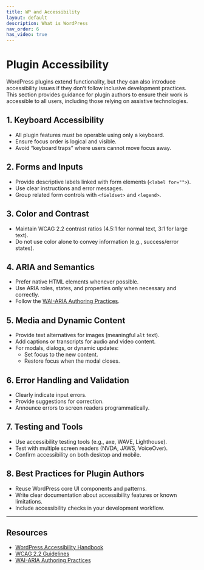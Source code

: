 ```yaml
---
title: WP and Accessibility
layout: default
description: What is WordPress
nav_order: 6
has_video: true
---
```


# Plugin Accessibility

WordPress plugins extend functionality, but they can also introduce accessibility issues if they don’t follow inclusive development practices. This section provides guidance for plugin authors to ensure their work is accessible to all users, including those relying on assistive technologies.

## 1. Keyboard Accessibility
- All plugin features must be operable using only a keyboard.  
- Ensure focus order is logical and visible.  
- Avoid “keyboard traps” where users cannot move focus away.  

## 2. Forms and Inputs
- Provide descriptive labels linked with form elements (`<label for="">`).  
- Use clear instructions and error messages.  
- Group related form controls with `<fieldset>` and `<legend>`.  

## 3. Color and Contrast
- Maintain WCAG 2.2 contrast ratios (4.5:1 for normal text, 3:1 for large text).  
- Do not use color alone to convey information (e.g., success/error states).  

## 4. ARIA and Semantics
- Prefer native HTML elements whenever possible.  
- Use ARIA roles, states, and properties only when necessary and correctly.  
- Follow the [WAI-ARIA Authoring Practices](https://www.w3.org/WAI/ARIA/apg/).  

## 5. Media and Dynamic Content
- Provide text alternatives for images (meaningful `alt` text).  
- Add captions or transcripts for audio and video content.  
- For modals, dialogs, or dynamic updates:
  - Set focus to the new content.  
  - Restore focus when the modal closes.  

## 6. Error Handling and Validation
- Clearly indicate input errors.  
- Provide suggestions for correction.  
- Announce errors to screen readers programmatically.  

## 7. Testing and Tools
- Use accessibility testing tools (e.g., axe, WAVE, Lighthouse).  
- Test with multiple screen readers (NVDA, JAWS, VoiceOver).  
- Confirm accessibility on both desktop and mobile.  

## 8. Best Practices for Plugin Authors
- Reuse WordPress core UI components and patterns.  
- Write clear documentation about accessibility features or known limitations.  
- Include accessibility checks in your development workflow.  

---

## Resources
- [WordPress Accessibility Handbook](https://make.wordpress.org/accessibility/handbook/)  
- [WCAG 2.2 Guidelines](https://www.w3.org/WAI/standards-guidelines/wcag/)  
- [WAI-ARIA Authoring Practices](https://www.w3.org/WAI/ARIA/apg/)  


